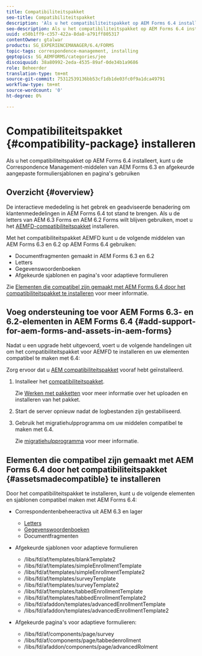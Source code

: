 ```yaml
---
title: Compatibiliteitspakket
seo-title: Compatibiliteitspakket
description: 'Als u het compatibiliteitspakket op AEM Forms 6.4 installeert, kunt u de Correspondence Management-middelen van AEM Forms 6.3 en afgekeurde aangepaste formuliersjablonen en pagina''s gebruiken '
seo-description: Als u het compatibiliteitspakket op AEM Forms 6.4 installeert, kunt u de Correspondence Management-middelen van AEM Forms 6.3 en afgekeurde aangepaste formuliersjablonen en pagina's gebruiken
uuid: e50b1ff9-c357-422a-8da8-a791ff805317
contentOwner: gtalwar
products: SG_EXPERIENCEMANAGER/6.4/FORMS
topic-tags: correspondence-management, installing
geptopics: SG_AEMFORMS/categories/jee
discoiquuid: 38a80992-2eda-4535-89af-0de34b1a9686
role: Beheerder
translation-type: tm+mt
source-git-commit: 75312539136bb53cf1db1de03fc0f9a1dca49791
workflow-type: tm+mt
source-wordcount: '0'
ht-degree: 0%

---
```



# Compatibiliteitspakket {#compatibility-package} installeren

Als u het compatibiliteitspakket op AEM Forms 6.4 installeert, kunt u de Correspondence Management-middelen van AEM Forms 6.3 en afgekeurde aangepaste formuliersjablonen en pagina&#39;s gebruiken

## Overzicht {#overview}

De interactieve mededeling is het gebrek en geadviseerde benadering om klantenmededelingen in AEM Forms 6.4 tot stand te brengen. Als u de letters van AEM 6.3 Forms en AEM 6.2 Forms wilt blijven gebruiken, moet u het [AEMFD-compatibiliteitspakket](https://www.adobeaemcloud.com/content/marketplace/marketplaceProxy.html?packagePath=/content/companies/public/adobe/packages/cq640/fd/AEM-FORMS-6.4-COMPAT) installeren.

Met het compatibiliteitspakket AEMFD kunt u de volgende middelen van AEM Forms 6.3 en 6.2 op AEM Forms 6.4 gebruiken:

* Documentfragmenten gemaakt in AEM Forms 6.3 en 6.2
* Letters
* Gegevenswoordenboeken
* Afgekeurde sjablonen en pagina&#39;s voor adaptieve formulieren

Zie [Elementen die compatibel zijn gemaakt met AEM Forms 6.4 door het compatibiliteitspakket te installeren](/help/forms/using/compatibility-package.md#assetsmadecompatible) voor meer informatie.

## Voeg ondersteuning toe voor AEM Forms 6.3- en 6.2-elementen in AEM Forms 6.4 {#add-support-for-aem-forms-and-assets-in-aem-forms}

Nadat u een upgrade hebt uitgevoerd, voert u de volgende handelingen uit om het compatibiliteitspakket voor AEMFD te installeren en uw elementen compatibel te maken met 6.4:

Zorg ervoor dat u [AEM compatibiliteitspakket](/help/sites-deploying/backward-compatibility.md) vooraf hebt geïnstalleerd.

1. Installeer het [compatibiliteitspakket](https://www.adobeaemcloud.com/content/marketplace/marketplaceProxy.html?packagePath=/content/companies/public/adobe/packages/cq640/fd/AEM-FORMS-6.4-COMPAT).

   Zie [Werken met pakketten](/help/sites-administering/package-manager.md) voor meer informatie over het uploaden en installeren van het pakket.

1. Start de server opnieuw nadat de logbestanden zijn gestabiliseerd.
1. Gebruik het migratiehulpprogramma om uw middelen compatibel te maken met 6.4.

   Zie [migratiehulpprogramma](/help/forms/using/migration-utility.md) voor meer informatie.

## Elementen die compatibel zijn gemaakt met AEM Forms 6.4 door het compatibiliteitspakket {#assetsmadecompatible} te installeren

Door het compatibiliteitspakket te installeren, kunt u de volgende elementen en sjablonen compatibel maken met AEM Forms 6.4:

* Correspondentenbeheeractiva uit AEM 6.3 en lager

   * [Letters](/help/forms/using/create-letter.md)
   * [Gegevenswoordenboeken](/help/forms/using/data-dictionary.md)
   * Documentfragmenten

* Afgekeurde sjablonen voor adaptieve formulieren

   * /libs/fd/af/templates/blankTemplate2
   * /libs/fd/af/templates/simpleEnrollmentTemplate
   * /libs/fd/af/templates/simpleEnrollmentTemplate2
   * /libs/fd/af/templates/surveyTemplate
   * /libs/fd/af/templates/surveyTemplate2
   * /libs/fd/af/templates/tabbedEnrollmentTemplate
   * /libs/fd/af/templates/tabbedEnrollmentTemplate2
   * /libs/fd/afaddon/templates/advancedEnrollmentTemplate
   * /libs/fd/afaddon/templates/advancedEnrollmentTemplate2

* Afgekeurde pagina&#39;s voor adaptieve formulieren:

   * /libs/fd/af/components/page/survey
   * /libs/fd/af/components/page/tabbedenrollment
   * /libs/fd/afaddon/components/page/advancedRolment

